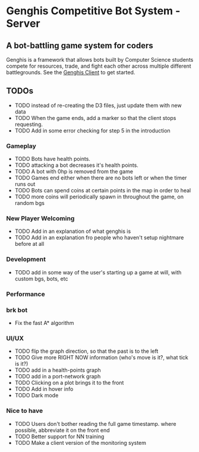 # Genghis Competitive Bot System - Server
## A bot-battling game system for coders
Genghis is a framework that allows bots built by Computer Science 
students compete for resources, trade, and fight each other across 
multiple different battlegrounds. 
See the [Genghis Client](https://github.com/beyarkay/genghis_client) to get started.

## TODOs
* TODO instead of re-creating the D3 files, just update them with new data
* TODO When the game ends, add a marker so that the client stops requesting.
* TODO Add in some error checking for step 5 in the introduction

### Gameplay
* TODO Bots have health points.
* TODO attacking a bot decreases it's health points.
* TODO A bot with 0hp is removed from the game
* TODO Games end either when there are no bots left or when the timer runs out
* TODO Bots can spend coins at certain points in the map in order to heal
* TODO more coins will periodically spawn in throughout the game, on random bgs

### New Player Welcoming
* TODO Add in an explanation of what genghis is
* TODO Add in an explanation fro people who haven't setup nightmare before at all


### Development
* TODO add in some way of the user's starting up a game at will, with custom bgs, bots, etc

### Performance

### brk bot
* Fix the fast A* algorithm

### UI/UX
* TODO flip the graph direction, so that the past is to the left
* TODO Give more RIGHT NOW information (who's move is it?, what tick is it?)
* TODO add in a health-points graph
* TODO add in a port-network graph
* TODO Clicking on a plot brings it to the front
* TODO Add in hover info
* TODO Dark mode

### Nice to have
* TODO Users don't bother reading the full game timestamp. where possible, abbreviate it on the front end
* TODO Better support for NN training 
* TODO Make a client version of the monitoring system
